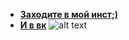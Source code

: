 
- **[Заходите в мой инст;)](https://www.instagram.com/mr.misty_smile)**
- **[И в вк](https://vk.com/mr.misty_smile)**
![alt text](https://cs9.pikabu.ru/post_img/2017/06/09/10/1497027564110335281.jpg )
